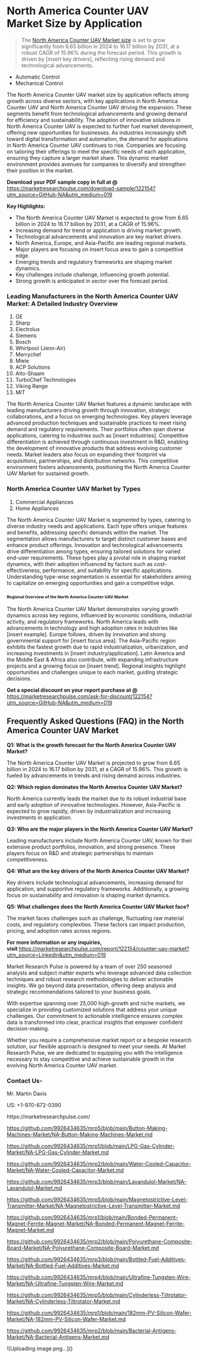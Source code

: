 <h1>North America Counter UAV Market&nbsp;Size by Application</h1><blockquote><p>The <a href="https://marketresearchpulse.com/download-sample/122154?utm_source=GitHub-NA&amp;utm_medium=019">North America Counter UAV Market size</a> is set to grow significantly from 6.65 billion in 2024 to 16.17 billion by 2031, at a robust CAGR of 15.96% during the forecast period. This growth is driven by [insert key drivers], reflecting rising demand and technological advancements.</p></blockquote><ul><li>Automatic Control<li> Mechanical Control</li></ul><p>The North America Counter UAV market size by application reflects strong growth across diverse sectors, with key applications in North America Counter UAV and North America Counter UAV driving the expansion. These segments benefit from technological advancements and growing demand for efficiency and sustainability. The adoption of innovative solutions in North America Counter UAV is expected to further fuel market development, offering new opportunities for businesses. As industries increasingly shift toward digital transformation and automation, the demand for applications in North America Counter UAV continues to rise. Companies are focusing on tailoring their offerings to meet the specific needs of each application, ensuring they capture a larger market share. This dynamic market environment provides avenues for companies to diversify and strengthen their position in the market.</p><p><strong>Download your PDF sample copy in full at @ </strong><a href="https://marketresearchpulse.com/download-sample/122154?utm_source=GitHub-NA&amp;utm_medium=019">https://marketresearchpulse.com/download-sample/122154?utm_source=GitHub-NA&amp;utm_medium=019</a></p><p><strong>Key Highlights: </strong></p><ul><li>The North America Counter UAV Market is expected to grow from 6.65 billion in 2024 to 16.17 billion by 2031, at a CAGR of 15.96%.</li><li>Increasing demand for trend or application is driving market growth.</li><li>Technological advancements and innovation are key market drivers.</li><li>North America, Europe, and Asia-Pacific are leading regional markets.</li><li>Major players are focusing on insert focus area to gain a competitive edge.</li><li>Emerging trends and regulatory frameworks are shaping market dynamics.</li><li>Key challenges include challenge, influencing growth potential.</li><li>Strong growth is anticipated in sector over the forecast period.</li></ul><h3>Leading Manufacturers in the North America Counter UAV Market: A Detailed Industry Overview</h3><ol><li>GE</li><li>Sharp</li><li>Electrolux</li><li>Siemens</li><li>Bosch</li><li>Whirlpool (Jenn-Air)</li><li>Merrychef</li><li>Miele</li><li>ACP Solutions</li><li>Alto-Shaam</li><li>TurboChef Technologies</li><li>Viking Range</li><li>MIT</li></ol><div class="flex max-w-full flex-col flex-grow"><div class="min-h-8 text-message flex w-full flex-col items-end gap-2 whitespace-normal break-words [.text-message+&amp;]:mt-5" dir="auto" data-message-author-role="assistant" data-message-id="fd8432e4-4910-450d-b182-61b7bfb0a01f" data-message-model-slug="gpt-4o"><div class="flex w-full flex-col gap-1 empty:hidden first:pt-[3px]"><div class="markdown prose w-full break-words dark:prose-invert light"><p>The North America Counter UAV Market features a dynamic landscape with leading manufacturers driving growth through innovation, strategic collaborations, and a focus on emerging technologies. Key players leverage advanced production techniques and sustainable practices to meet rising demand and regulatory requirements. Their portfolios often span diverse applications, catering to industries such as [insert industries]. Competitive differentiation is achieved through continuous investment in R&amp;D, enabling the development of innovative products that address evolving customer needs. Market leaders also focus on expanding their footprint via acquisitions, partnerships, and distribution networks. This competitive environment fosters advancements, positioning the North America Counter UAV Market for sustained growth.</p></div></div></div></div><h3>North America Counter UAV Market by Types</h3><ol><li>Commercial Appliances<li> Home Appliances</li></ol><div class="flex max-w-full flex-col flex-grow"><div class="min-h-8 text-message flex w-full flex-col items-end gap-2 whitespace-normal break-words [.text-message+&amp;]:mt-5" dir="auto" data-message-author-role="assistant" data-message-id="084470be-0bb7-4664-bddf-5156b4f41249" data-message-model-slug="gpt-4o-mini"><div class="flex w-full flex-col gap-1 empty:hidden first:pt-[3px]"><div class="markdown prose w-full break-words dark:prose-invert light"><p>The North America Counter UAV Market is segmented by types, catering to diverse industry needs and applications. Each type offers unique features and benefits, addressing specific demands within the market. The segmentation allows manufacturers to target distinct customer bases and enhance product offerings. Innovation and technological advancements drive differentiation among types, ensuring tailored solutions for varied end-user requirements. These types play a pivotal role in shaping market dynamics, with their adoption influenced by factors such as cost-effectiveness, performance, and suitability for specific applications. Understanding type-wise segmentation is essential for stakeholders aiming to capitalize on emerging opportunities and gain a competitive edge.</p></div></div></div></div><h3><span style="font-size: 11px;">Regional Overview of the North America Counter UAV Market</span></h3><div class="flex max-w-full flex-col flex-grow"><div class="min-h-8 text-message flex w-full flex-col items-end gap-2 whitespace-normal break-words [.text-message+&amp;]:mt-5" dir="auto" data-message-author-role="assistant" data-message-id="e9038762-ce64-4e30-91c9-9bd413514231" data-message-model-slug="gpt-4o-mini"><div class="flex w-full flex-col gap-1 empty:hidden first:pt-[3px]"><div class="markdown prose w-full break-words dark:prose-invert light"><p>The North America Counter UAV Market demonstrates varying growth dynamics across key regions, influenced by economic conditions, industrial activity, and regulatory frameworks. North America leads with advancements in technology and high adoption rates in industries like [insert example]. Europe follows, driven by innovation and strong governmental support for [insert focus area]. The Asia-Pacific region exhibits the fastest growth due to rapid industrialization, urbanization, and increasing investments in [insert industry/application]. Latin America and the Middle East &amp; Africa also contribute, with expanding infrastructure projects and a growing focus on [insert trend]. Regional insights highlight opportunities and challenges unique to each market, guiding strategic decisions.</p></div></div></div></div><p><strong>Get a special discount on your report purchase at @ </strong><a href="https://marketresearchpulse.com/ask-for-discount/122154?utm_source=GitHub-NA&amp;utm_medium=019">https://marketresearchpulse.com/ask-for-discount/122154?utm_source=GitHub-NA&amp;utm_medium=019</a></p><h2>Frequently Asked Questions (FAQ) in the North America Counter UAV Market</h2><p><strong>Q1: What is the growth forecast for the North America Counter UAV Market?</strong></p><p>The North America Counter UAV Market is projected to grow from 6.65 billion in 2024 to 16.17 billion by 2031, at a CAGR of 15.96%. This growth is fueled by advancements in trends and rising demand across industries.</p><p><strong>Q2: Which region dominates the North America Counter UAV Market?</strong></p><p>North America currently leads the market due to its robust industrial base and early adoption of innovative technologies. However, Asia-Pacific is expected to grow rapidly, driven by industrialization and increasing investments in application.</p><p><strong>Q3: Who are the major players in the North America Counter UAV Market?</strong></p><p>Leading manufacturers include North America Counter UAV, known for their extensive product portfolios, innovation, and strong presence. These players focus on R&amp;D and strategic partnerships to maintain competitiveness.</p><p><strong>Q4: What are the key drivers of the North America Counter UAV Market?</strong></p><p>Key drivers include technological advancements, increasing demand for application, and supportive regulatory frameworks. Additionally, a growing focus on sustainability and innovation is shaping market dynamics.</p><p><strong>Q5: What challenges does the North America Counter UAV Market face?</strong></p><p>The market faces challenges such as challenge, fluctuating raw material costs, and regulatory complexities. These factors can impact production, pricing, and adoption rates across regions.</p><p><strong>For more information or any inquiries, visit&nbsp;</strong><a href="https://marketresearchpulse.com/report/122154/counter-uav-market?utm_source=Linkedin&utm_medium=019">https://marketresearchpulse.com/report/122154/counter-uav-market?utm_source=Linkedin&utm_medium=019</a></p><p>Market Research Pulse is powered by a team of over 250 seasoned analysts and subject matter experts who leverage advanced data collection techniques and robust research methodologies to deliver actionable insights. We go beyond data presentation, offering deep analysis and strategic recommendations tailored to your business goals.</p><p>With expertise spanning over 25,000 high-growth and niche markets, we specialize in providing customized solutions that address your unique challenges. Our commitment to actionable intelligence ensures complex data is transformed into clear, practical insights that empower confident decision-making.</p><p>Whether you require a comprehensive market report or a bespoke research solution, our flexible approach is designed to meet your needs. At Market Research Pulse, we are dedicated to equipping you with the intelligence necessary to stay competitive and achieve sustainable growth in the evolving North America Counter UAV market.</p><h3><strong>Contact Us-</strong></h3><p>Mr. Martin Davis</p><p>US: +1-970-672-0390</p><p>https://marketresearchpulse.com/</p><p><a href="https://github.com/9926434635/mrp5/blob/main/Button-Making-Machines-Market/NA-Button-Making-Machines-Market.md">https://github.com/9926434635/mrp5/blob/main/Button-Making-Machines-Market/NA-Button-Making-Machines-Market.md</a></p><p><a href="https://github.com/9926434635/mrp1/blob/main/LPG-Gas-Cylinder-Market/NA-LPG-Gas-Cylinder-Market.md">https://github.com/9926434635/mrp1/blob/main/LPG-Gas-Cylinder-Market/NA-LPG-Gas-Cylinder-Market.md</a></p><p><a href="https://github.com/9926434635/mrp2/blob/main/Water-Cooled-Capacitor-Market/NA-Water-Cooled-Capacitor-Market.md">https://github.com/9926434635/mrp2/blob/main/Water-Cooled-Capacitor-Market/NA-Water-Cooled-Capacitor-Market.md</a></p><p><a href="https://github.com/9926434635/mrp3/blob/main/Lavandulol-Market/NA-Lavandulol-Market.md">https://github.com/9926434635/mrp3/blob/main/Lavandulol-Market/NA-Lavandulol-Market.md</a></p><p><a href="https://github.com/9926434635/mrp5/blob/main/Magnetostrictive-Level-Transmitter-Market/NA-Magnetostrictive-Level-Transmitter-Market.md">https://github.com/9926434635/mrp5/blob/main/Magnetostrictive-Level-Transmitter-Market/NA-Magnetostrictive-Level-Transmitter-Market.md</a></p><p><a href="https://github.com/9926434635/mrp1/blob/main/Bonded-Permanent-Magnet-Ferrite-Magnet-Market/NA-Bonded-Permanent-Magnet-Ferrite-Magnet-Market.md">https://github.com/9926434635/mrp1/blob/main/Bonded-Permanent-Magnet-Ferrite-Magnet-Market/NA-Bonded-Permanent-Magnet-Ferrite-Magnet-Market.md</a></p><p><a href="https://github.com/9926434635/mrp2/blob/main/Polyurethane-Composite-Board-Market/NA-Polyurethane-Composite-Board-Market.md">https://github.com/9926434635/mrp2/blob/main/Polyurethane-Composite-Board-Market/NA-Polyurethane-Composite-Board-Market.md</a></p><p><a href="https://github.com/9926434635/mrp3/blob/main/Bottled-Fuel-Additives-Market/NA-Bottled-Fuel-Additives-Market.md">https://github.com/9926434635/mrp3/blob/main/Bottled-Fuel-Additives-Market/NA-Bottled-Fuel-Additives-Market.md</a></p><p><a href="https://github.com/9926434635/mrp4/blob/main/Ultrafine-Tungsten-Wire-Market/NA-Ultrafine-Tungsten-Wire-Market.md">https://github.com/9926434635/mrp4/blob/main/Ultrafine-Tungsten-Wire-Market/NA-Ultrafine-Tungsten-Wire-Market.md</a></p><p><a href="https://github.com/9926434635/mrp5/blob/main/Cylinderless-Tiltrotator-Market/NA-Cylinderless-Tiltrotator-Market.md">https://github.com/9926434635/mrp5/blob/main/Cylinderless-Tiltrotator-Market/NA-Cylinderless-Tiltrotator-Market.md</a></p><p><a href="https://github.com/9926434635/mrp1/blob/main/182mm-PV-Silicon-Wafer-Market/NA-182mm-PV-Silicon-Wafer-Market.md">https://github.com/9926434635/mrp1/blob/main/182mm-PV-Silicon-Wafer-Market/NA-182mm-PV-Silicon-Wafer-Market.md</a></p><p><a href="https://github.com/9926434635/mrp2/blob/main/Bacterial-Antigens-Market/NA-Bacterial-Antigens-Market.md">https://github.com/9926434635/mrp2/blob/main/Bacterial-Antigens-Market/NA-Bacterial-Antigens-Market.md</a></p>
![Uploading image.png…]()
